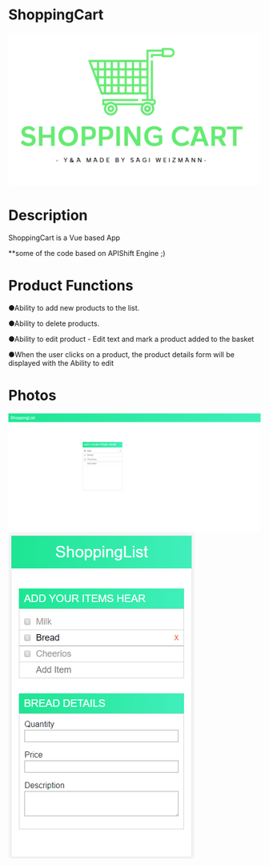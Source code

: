 # ShoppingCart
![Logo](logo.png)
# Description 

ShoppingCart is a Vue based App 

**some of the code based on APIShift Engine ;)

# Product Functions

●Ability to add new products to the list.

●Ability to delete products.

●Ability to edit product - Edit text and mark a product added to the basket

●When the user clicks on a product, the product details form will be displayed with the Ability to edit

# Photos
![1](photos/1.png)
![2](photos/2.png)
